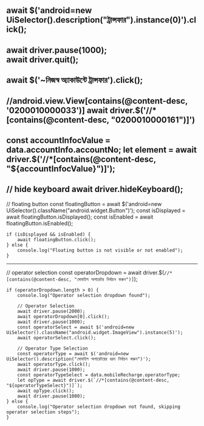   
await $('android=new UiSelector().description("ট্রান্সফার").instance(0)').click();
------------------------------------------------------------------------------
await driver.pause(1000);   
await driver.quit();
------------------------------------------------------------------------------
await $('~নিজস্ব অ্যাকাউন্টে ট্রান্সফার').click();
------------------------------------------------------------------------------
//android.view.View[contains(@content-desc, '0200010000033')]
await driver.$('//*[contains(@content-desc, "0200010000161")]')
-------------------------------------------------------------------------------
const accountInfocValue = data.accountInfo.accountNo;
let element = await driver.$('//*[contains(@content-desc, "${accountInfocValue}")]');
-------------------------------------------------------------------------------
// hide keyboard
await driver.hideKeyboard();
-----------------------------------------------------------------------------
// floating button
    const floatingButton = await $('android=new UiSelector().className("android.widget.Button")');
    const isDisplayed = await floatingButton.isDisplayed();
    const isEnabled = await floatingButton.isEnabled();

    if (isDisplayed && isEnabled) {
        await floatingButton.click();
    } else {
        console.log("Floating button is not visible or not enabled");
    }
----------------------------------------------------------------------------
// operator selection
    const operatorDropdown = await driver.$(`//*[contains(@content-desc, "মোবাইল অপারেটর নির্বাচন করুন")]`);

    if (operatorDropdown.length > 0) {
        console.log("Operator selection dropdown found");

        // Operator Selection
        await driver.pause(2000);
        await operatorDropdown[0].click();
        await driver.pause(1000);
        const operatorSelect = await $('android=new UiSelector().className("android.widget.ImageView").instance(5)');
        await operatorSelect.click();

        // Operator Type Selection
        const operatorType = await $('android=new UiSelector().description("মোবাইল অপারেটরের ধরন নির্বাচন করুন")');
        await operatorType.click();
        await driver.pause(1000);
        const operatorTypeSelect = data.mobileRecharge.operatorType;
        let opType = await driver.$(`//*[contains(@content-desc, "${operatorTypeSelect}")]`);
        await opType.click();
        await driver.pause(1000);
    } else {
        console.log("Operator selection dropdown not found, skipping operator selection steps");
    }
